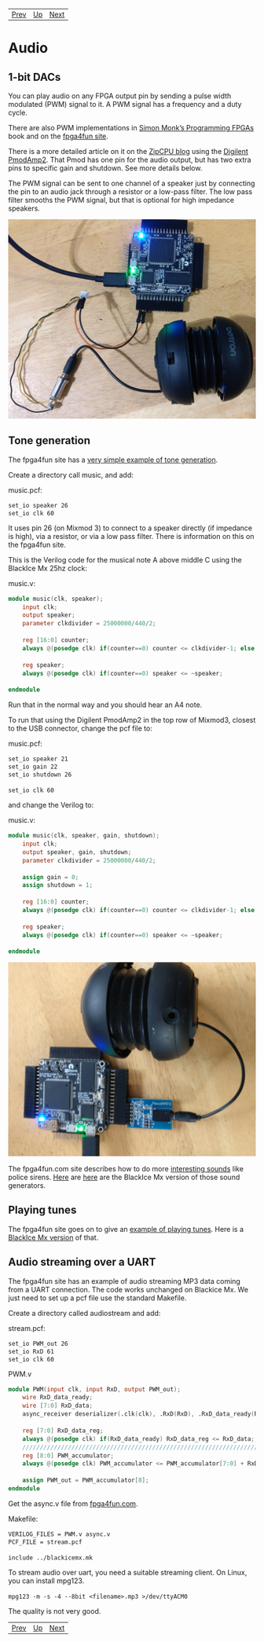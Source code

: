 |                        |                        |                        |
|------------------------|------------------------|------------------------|
|[Prev](../Simulation/Simulation.html)|[Up](..) |[Next](../Output_Devices/Output_Devices.html)|

# Audio

## 1-bit DACs

You can play audio on any FPGA output pin by sending a pulse width modulated (PWM) signal to it. A PWM signal has a frequency and a duty cycle.

There are also PWM implementations in [Simon Monk’s Programming FPGAs][] book and on the [fpga4fun site][].

There is a more detailed article on it on the [ZipCPU blog][] using the [Digilent PmodAmp2](https://reference.digilentinc.com/reference/pmod/pmodamp2/start). That Pmod has one pin for the audio output, but has two extra pins to specific gain and shutdown. See more details below.

The PWM signal can be sent to one channel of a speaker just by connecting the pin to an audio jack through a resistor or a low-pass filter. The low pass filter smooths the PWM signal, but that is optional for high impedance speakers.

![PWM Audio][img1]

[Simon Monk’s Programming FPGAs]:		https://github.com/lawrie/prog_fpgas/tree/master/blackice/ch07_pwm/src
[fpga4fun site]:				https://www.fpga4fun.com/PWM_DAC.html
[img1]:						./PWMAudio.jpg "PWM Audio"
[ZipCPU blog]:					http://zipcpu.com/blog/2019/04/24/pl-pmodamp2.html

## Tone generation

The fpga4fun site has a [very simple example of tone generation][].

[very simple example of tone generation]:	https://www.fpga4fun.com/MusicBox1.html

Create a directory call music, and add:

music.pcf:

```
set_io speaker 26
set_io clk 60
```

It uses pin 26 (on Mixmod 3) to connect to a speaker directly (if impedance is high), via a resistor, or via a low pass filter. There is information on this on the fpga4fun site.

This is the Verilog code for the musical note A above middle C using the BlackIce Mx 25hz clock:

music.v:

```verilog
module music(clk, speaker);
	input clk;
	output speaker;
	parameter clkdivider = 25000000/440/2;

	reg [16:0] counter;
	always @(posedge clk) if(counter==0) counter <= clkdivider-1; else counter <= counter-1;

	reg speaker;
	always @(posedge clk) if(counter==0) speaker <= ~speaker;

endmodule
```

Run that in the normal way and you should hear an A4 note.

To run that using the Digilent PmodAmp2 in the top row of Mixmod3, closest to the USB connector, change the pcf file to:

music.pcf:

```
set_io speaker 21
set_io gain 22
set_io shutdown 26

set_io clk 60
```

and change the Verilog to:

music.v:

```verilog
module music(clk, speaker, gain, shutdown);
	input clk;
	output speaker, gain, shutdown;
	parameter clkdivider = 25000000/440/2;
	
	assign gain = 0;
	assign shutdown = 1;

	reg [16:0] counter;
	always @(posedge clk) if(counter==0) counter <= clkdivider-1; else counter <= counter-1;

	reg speaker;
	always @(posedge clk) if(counter==0) speaker <= ~speaker;

endmodule
```

![PmodAmp2](./pmodamp2.jpg)

The fpga4fun.com site describes how to do more [interesting sounds][] like police sirens. [Here][here1] are [here][here2] are the BlackIce Mx version of those sound generators.

[interesting sounds]:					https://www.fpga4fun.com/MusicBox2.html
[here1]:						https://github.com/lawrie/blackicemxbook/tree/master/examples/audio/music2
[here2]:						https://github.com/lawrie/blackicemxbook/tree/master/examples/audio/music2a

## Playing tunes

The fpga4fun site goes on to give an [example of playing tunes][]. Here is a [BlackIce Mx version][] of that.

[example of playing tunes]:				https://www.fpga4fun.com/MusicBox4.html
[BlackIce Mx version]:					https://github.com/lawrie/blackicemxbook/tree/master/examples/audio/music4

## Audio streaming over a UART

The fpga4fun site has an example of audio streaming MP3 data coming from a UART connection.  The code works unchanged on Blackice Mx. We just need to set up a pcf file use the standard Makefile.

Create a directory called audiostream and add:

stream.pcf:

```
set_io PWM_out 26
set_io RxD 61
set_io clk 60
```

PWM.v

```verilog
module PWM(input clk, input RxD, output PWM_out);
	wire RxD_data_ready;
	wire [7:0] RxD_data;
	async_receiver deserializer(.clk(clk), .RxD(RxD), .RxD_data_ready(RxD_data_ready), .RxD_data(RxD_data)); 

	reg [7:0] RxD_data_reg;
	always @(posedge clk) if(RxD_data_ready) RxD_data_reg <= RxD_data;
	////////////////////////////////////////////////////////////////////////////
	reg [8:0] PWM_accumulator;
	always @(posedge clk) PWM_accumulator <= PWM_accumulator[7:0] + RxD_data_reg;

	assign PWM_out = PWM_accumulator[8];
endmodule
```
Get the async.v file from [fpga4fun.com](https://www.fpga4fun.com/files/async.zip).

Makefile:

```make
VERILOG_FILES = PWM.v async.v
PCF_FILE = stream.pcf

include ../blackicemx.mk
```

To stream audio over uart, you need a suitable streaming client. On Linux, you can install mpg123.

`mpg123 -m -s -4 --8bit <filename>.mp3 >/dev/ttyACM0`

The quality is not very good.

|                        |                        |                        |
|------------------------|------------------------|------------------------|
|[Prev](../Simulation/Simulation.html)|[Up](..) |[Next](../Output_Devices/Output_Devices.html)|
